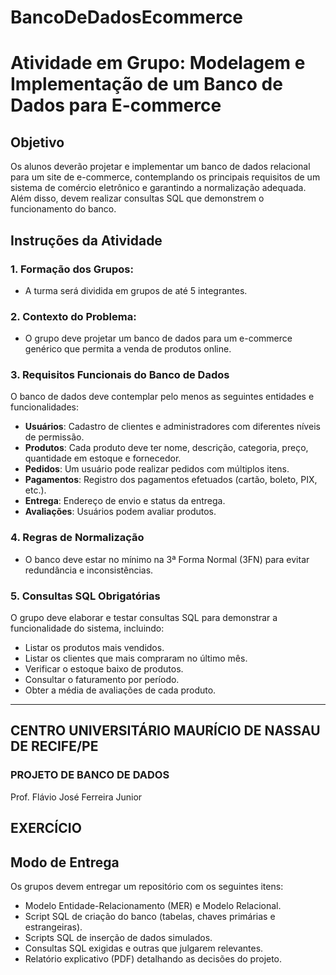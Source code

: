 # BancoDeDadosEcommerce

# Atividade em Grupo: Modelagem e Implementação de um Banco de Dados para E-commerce

## Objetivo
Os alunos deverão projetar e implementar um banco de dados relacional para um site de e-commerce, contemplando os principais requisitos de um sistema de comércio eletrônico e garantindo a normalização adequada. Além disso, devem realizar consultas SQL que demonstrem o funcionamento do banco.

## Instruções da Atividade

### 1. Formação dos Grupos:
- A turma será dividida em grupos de até 5 integrantes.

### 2. Contexto do Problema:
- O grupo deve projetar um banco de dados para um e-commerce genérico que permita a venda de produtos online.

### 3. Requisitos Funcionais do Banco de Dados
O banco de dados deve contemplar pelo menos as seguintes entidades e funcionalidades:

- **Usuários**: Cadastro de clientes e administradores com diferentes níveis de permissão.
- **Produtos**: Cada produto deve ter nome, descrição, categoria, preço, quantidade em estoque e fornecedor.
- **Pedidos**: Um usuário pode realizar pedidos com múltiplos itens.
- **Pagamentos**: Registro dos pagamentos efetuados (cartão, boleto, PIX, etc.).
- **Entrega**: Endereço de envio e status da entrega.
- **Avaliações**: Usuários podem avaliar produtos.

### 4. Regras de Normalização
- O banco deve estar no mínimo na 3ª Forma Normal (3FN) para evitar redundância e inconsistências.

### 5. Consultas SQL Obrigatórias
O grupo deve elaborar e testar consultas SQL para demonstrar a funcionalidade do sistema, incluindo:

- Listar os produtos mais vendidos.
- Listar os clientes que mais compraram no último mês.
- Verificar o estoque baixo de produtos.
- Consultar o faturamento por período.
- Obter a média de avaliações de cada produto.

---

## CENTRO UNIVERSITÁRIO MAURÍCIO DE NASSAU DE RECIFE/PE
### PROJETO DE BANCO DE DADOS
Prof. Flávio José Ferreira Junior

## EXERCÍCIO

## Modo de Entrega
Os grupos devem entregar um repositório com os seguintes itens:

- Modelo Entidade-Relacionamento (MER) e Modelo Relacional.
- Script SQL de criação do banco (tabelas, chaves primárias e estrangeiras).
- Scripts SQL de inserção de dados simulados.
- Consultas SQL exigidas e outras que julgarem relevantes.
- Relatório explicativo (PDF) detalhando as decisões do projeto.

